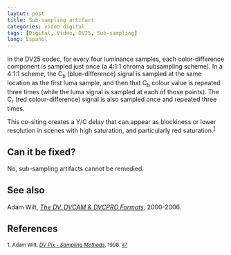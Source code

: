 ```yaml
---
layout: post
title: Sub-sampling artifact
categories: video digital
tags: [Digital, Video, DV25, Sub-sampling]
lang: Español
---
```


In the DV25 codec, for every four luminance samples, each color-difference component is sampled just once (a 4:1:1 chroma subsampling scheme). In a 4:1:1 scheme, the C<sub>b</sub> (blue-difference) signal is sampled at the same location as the first luma sample, and then that C<sub>b</sub> colour value is repeated three times (while the luma signal is sampled at each of those points). The C<sub>r</sub> (red colour-difference) signal is also sampled once and repeated three times.  

This co-siting creates a Y/C delay that can appear as blockiness or lower resolution in scenes with high saturation, and particularly red saturation.<sup><a href="#fn1" id="ref1">1</a></sup>

## Can it be fixed?

No, sub-sampling artifacts cannot be remedied.

## See also

Adam Wilt, _[The DV, DVCAM & DVCPRO Formats](http://www.adamwilt.com/DV-FAQ-tech.html)_, 2000-2006.

## References

<sup id="fn1">1. Adam Wilt, _[DV Pix - Sampling Methods](http://www.adamwilt.com/pix-sampling.html)_, 1998. <a href="#ref1" title="Jump back to footnote 1 in the text.">↩</a></sup> 
